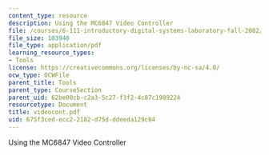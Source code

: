 ```yaml
---
content_type: resource
description: Using the MC6847 Video Controller
file: /courses/6-111-introductory-digital-systems-laboratory-fall-2002/675f3cedecc22182d75dddeeda129c84_videocont.pdf
file_size: 103940
file_type: application/pdf
learning_resource_types:
- Tools
license: https://creativecommons.org/licenses/by-nc-sa/4.0/
ocw_type: OCWFile
parent_title: Tools
parent_type: CourseSection
parent_uid: 62be00cb-c2a3-5c27-f3f2-4c87c1989224
resourcetype: Document
title: videocont.pdf
uid: 675f3ced-ecc2-2182-d75d-ddeeda129c84
---
```

Using the MC6847 Video Controller